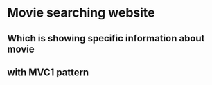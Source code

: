 # Movie searching website
## Which is showing specific information about movie
## with MVC1 pattern
